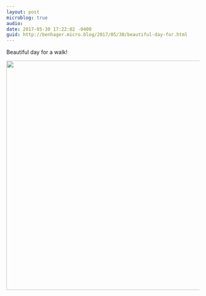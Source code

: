 ```yaml
---
layout: post
microblog: true
audio: 
date: 2017-05-30 17:22:02 -0400
guid: http://benhager.micro.blog/2017/05/30/beautiful-day-for.html
---
```

Beautiful day for a walk!

<img src="http://benhager.micro.blog/uploads/2017/ba06c71386.jpg" width="600" height="600" style="height: auto" />
